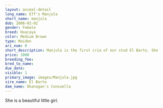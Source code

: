 ```yaml
---
layout: animal-detail
long_name: ETf's Manjula
short_name: manjula
dob: 2008-02-02
gender: Female
breed: Huacaya
color: Medium Brown
type: Maiden
ari_num: 0
short_description: Manjula is the first cria of our stud El Barto. She has an abundance of soft brown fiber.
price: 1000
breeding_fee: 
bred_to_name: 
due_date: 
visible: 1
primary_image: images/Manjula.jpg
sire_name: El Barto
dam_name: Okanagan's Consuella
---
```

She is a beautiful little girl. 
